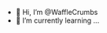 - 👋 Hi, I’m @WaffleCrumbs
- 🌱 I’m currently learning ...


<!---
WaffleCrumbs/WaffleCrumbs is a ✨ special ✨ repository because its `README.md` (this file) appears on your GitHub profile.
You can click the Preview link to take a look at your changes.
--->




